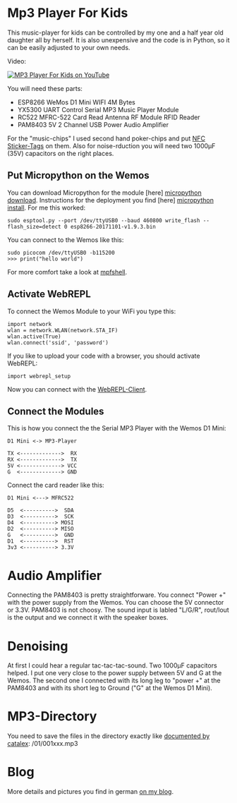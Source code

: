 # Mp3 Player For Kids #

This music-player for kids can be controlled by my one and a half year old daughter all by herself. It is also unexpensive and the code is in Python, so it can be easily adjusted to your own needs.

Video:

[![MP3 Player For Kids on YouTube](https://img.youtube.com/vi/5Fa26CWGCNk/0.jpg)](https://www.youtube.com/watch?v=5Fa26CWGCNk)

You will need these parts:

 * ESP8266 WeMos D1 Mini WIFI 4M Bytes
 * YX5300 UART Control Serial MP3 Music Player Module
 * RC522 MFRC-522 Card Read Antenna RF Module RFID Reader
 * PAM8403 5V 2 Channel USB Power Audio Amplifier

For the "music-chips" I used second hand poker-chips and put [NFC Sticker-Tags] on them. Also for noise-rduction you will need two 1000μF (35V) capacitors on the right places. 

[NFC Sticker-Tags]: https://www.amazon.de/gp/product/B01HZWA0Z0/ref=as_li_tl?ie=UTF8&camp=1638&creative=6742&creativeASIN=B01HZWA0Z0&linkCode=as2&tag=fallada-21&linkId=9c814fe6c1cf8baeb9f46970a6b323f9

## Put Micropython on the Wemos ##

You can download Micropython for the module [here] [micropython download]. Instructions for the deployment you find [here] [micropython install]. For me this worked:

    sudo esptool.py --port /dev/ttyUSB0 --baud 460800 write_flash --flash_size=detect 0 esp8266-20171101-v1.9.3.bin

[micropython download]: https://micropython.org/download/#esp8266
[micropython install]: http://docs.micropython.org/en/latest/esp8266/esp8266/tutorial/intro.html#deploying-the-firmware

You can connect to the Wemos like this:

    sudo picocom /dev/ttyUSB0 -b115200
    >>> print("hello world")

For more comfort take a look at [mpfshell].

[mpfshell]: https://github.com/wendlers/mpfshell

## Activate WebREPL ##

To connect the Wemos Module to your WiFi you type this:

    import network
    wlan = network.WLAN(network.STA_IF)
    wlan.active(True)
    wlan.connect('ssid', 'password')

If you like to upload your code with a browser, you should activate WebREPL:

    import webrepl_setup

Now you can connect with the [WebREPL-Client].

[WebREPL-Client]: https://github.com/micropython/webrepl/archive/master.zip

## Connect the Modules ##

This is how you connect the the Serial MP3 Player with the Wemos D1 Mini:

    D1 Mini <-> MP3-Player
    
    TX <------------->  RX
    RX <------------->  TX
    5V <-------------> VCC
    G  <-------------> GND

Connect the card reader like this:

    D1 Mini <---> MFRC522
    
    D5  <---------->  SDA
    D3  <---------->  SCK
    D4  <----------> MOSI
    D2  <----------> MISO
    G   <---------->  GND
    D1  <---------->  RST
    3v3 <----------> 3.3V

# Audio Amplifier #

Connecting the PAM8403 is pretty straightforware. You connect "Power +" with the power supply from the Wemos. You can choose the 5V connector or 3.3V. PAM8403 is not choosy. The sound input is labled "L/G/R", rout/lout is the output and we connect it with the speaker boxes.

# Denoising #

At first I could hear a regular tac-tac-tac-sound. Two 1000μF capacitors helped. I put one very close to the power supply between 5V and G at the Wemos. The second one I connected with its long leg to "power +" at the PAM8403 and with its short leg to Ground ("G" at the Wemos D1 Mini).

# MP3-Directory #

You need to save the files in the directory exactly like [documented by catalex]: /01/001xxx.mp3

[documented by catalex]: http://geekmatic.in.ua/pdf/Catalex_MP3_board.pdf

# Blog #

More details and pictures you find in german [on my blog].

[on my blog]: https://allgaier.org
